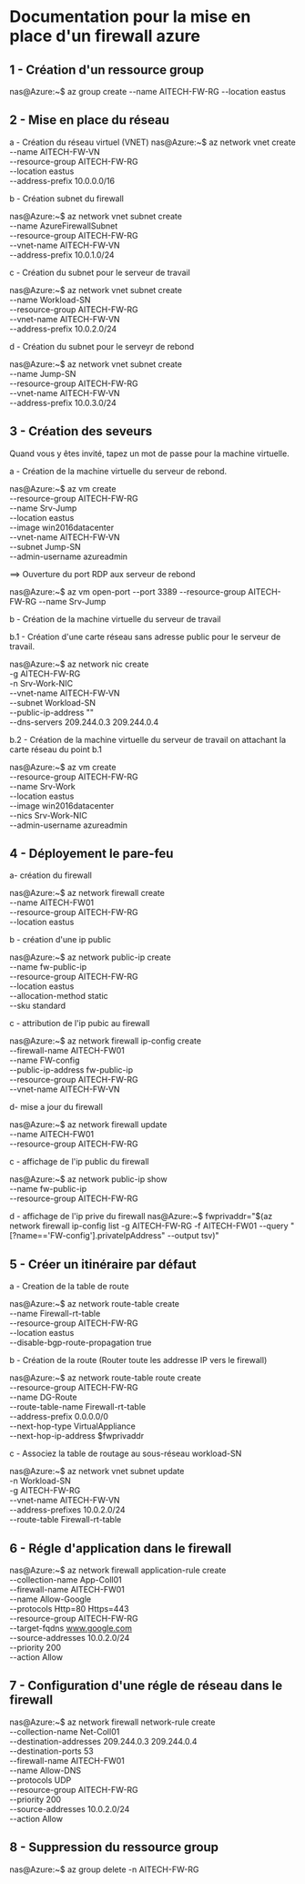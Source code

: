 <h1> Documentation pour la mise en place d'un firewall azure</h1>

<h2>1 - Création d'un ressource group</h2>

nas@Azure:~$ az group create --name AITECH-FW-RG --location eastus

<h2>2 - Mise en place du réseau</h2>

a - Création du réseau virtuel (VNET)
nas@Azure:~$ az network vnet create \
  --name AITECH-FW-VN \
  --resource-group AITECH-FW-RG \
  --location eastus \
  --address-prefix 10.0.0.0/16

b - Création subnet du firewall

nas@Azure:~$ az network vnet subnet create \
   --name AzureFirewallSubnet \
   --resource-group AITECH-FW-RG \
   --vnet-name AITECH-FW-VN   \
   --address-prefix 10.0.1.0/24
 
 c - Création du subnet pour le serveur de travail
 
 nas@Azure:~$ az network vnet subnet create \
   --name Workload-SN \
   --resource-group AITECH-FW-RG \
   --vnet-name AITECH-FW-VN   \
   --address-prefix 10.0.2.0/24
 
 d - Création du subnet pour le serveyr de rebond

nas@Azure:~$ az network vnet subnet create \
    --name Jump-SN \
   --resource-group AITECH-FW-RG \
   --vnet-name AITECH-FW-VN   \
   --address-prefix 10.0.3.0/24

<h2>3 - Création des seveurs</h2>

Quand vous y êtes invité, tapez un mot de passe pour la machine virtuelle.

a - Création de la machine virtuelle du serveur de rebond.

nas@Azure:~$ az vm create \
      --resource-group AITECH-FW-RG \
      --name Srv-Jump \
      --location eastus \
      --image win2016datacenter \
      --vnet-name AITECH-FW-VN \
      --subnet Jump-SN \
      --admin-username azureadmin
     
==> Ouverture du port RDP aux serveur de rebond

nas@Azure:~$ az vm open-port --port 3389 --resource-group AITECH-FW-RG --name Srv-Jump

b - Création de la machine virtuelle du serveur de travail

b.1 - Création d'une carte réseau sans adresse public pour le serveur de travail.

nas@Azure:~$ az network nic create \
     -g AITECH-FW-RG \
     -n Srv-Work-NIC \
    --vnet-name AITECH-FW-VN \
    --subnet Workload-SN \
    --public-ip-address "" \
    --dns-servers 209.244.0.3 209.244.0.4<br/>
    
b.2 - Création de la machine virtuelle du serveur de travail on attachant la carte réseau du point b.1

nas@Azure:~$ az vm create \
     --resource-group AITECH-FW-RG \
     --name Srv-Work \
     --location eastus \
     --image win2016datacenter \
     --nics Srv-Work-NIC \
     --admin-username azureadmin
     
<h2>4 - Déployement le pare-feu</h2>

a- création du firewall

nas@Azure:~$ az network firewall create \
    --name AITECH-FW01 \
    --resource-group AITECH-FW-RG \
    --location eastus

b - création d'une ip public

nas@Azure:~$ az network public-ip create \
    --name fw-public-ip \
    --resource-group AITECH-FW-RG \
    --location eastus \
    --allocation-method static \
    --sku standard
	
c - attribution de l'ip pubic au firewall

nas@Azure:~$ az network firewall ip-config create \
    --firewall-name AITECH-FW01 \
    --name FW-config \
    --public-ip-address fw-public-ip \
    --resource-group AITECH-FW-RG \
    --vnet-name AITECH-FW-VN
	
d- mise a jour du firewall

nas@Azure:~$ az network firewall update \
    --name AITECH-FW01 \
    --resource-group AITECH-FW-RG 

c - affichage de l'ip public du firewall	

nas@Azure:~$ az network public-ip show \
    --name fw-public-ip \
    --resource-group AITECH-FW-RG

d - affichage de l'ip prive du firewall
nas@Azure:~$ fwprivaddr="$(az network firewall ip-config list -g AITECH-FW-RG -f AITECH-FW01 --query "[?name=='FW-config'].privateIpAddress" --output tsv)"

<h2>5 - Créer un itinéraire par défaut </h2>

a - Creation de la table de route

nas@Azure:~$ az network route-table create \
    --name Firewall-rt-table \
    --resource-group AITECH-FW-RG \
    --location eastus \
    --disable-bgp-route-propagation true

b - Création de la route (Router toute les addresse IP vers le firewall)

nas@Azure:~$ az network route-table route create \
  --resource-group AITECH-FW-RG \
  --name DG-Route \
  --route-table-name Firewall-rt-table \
  --address-prefix 0.0.0.0/0 \
  --next-hop-type VirtualAppliance \
  --next-hop-ip-address $fwprivaddr
  
c - Associez la table de routage au sous-réseau workload-SN

nas@Azure:~$ az network vnet subnet update \
   -n Workload-SN \
   -g AITECH-FW-RG \
   --vnet-name AITECH-FW-VN \
   --address-prefixes 10.0.2.0/24 \
   --route-table Firewall-rt-table

<h2>6 - Régle d'application dans le firewall</h2>

nas@Azure:~$ az network firewall application-rule create \
   --collection-name App-Coll01 \
   --firewall-name AITECH-FW01 \
   --name Allow-Google \
   --protocols Http=80 Https=443 \
   --resource-group AITECH-FW-RG \
   --target-fqdns www.google.com \
   --source-addresses 10.0.2.0/24 \
   --priority 200 \
   --action Allow
   
<h2>7 - Configuration d'une régle de réseau dans le firewall</h2>

nas@Azure:~$ az network firewall network-rule create \
   --collection-name Net-Coll01 \
   --destination-addresses 209.244.0.3 209.244.0.4 \
   --destination-ports 53 \
   --firewall-name AITECH-FW01 \
   --name Allow-DNS \
   --protocols UDP \
   --resource-group AITECH-FW-RG \
   --priority 200 \
   --source-addresses 10.0.2.0/24 \
   --action Allow
   
<h2>8 - Suppression du ressource group</h2>

nas@Azure:~$ az group delete -n AITECH-FW-RG

